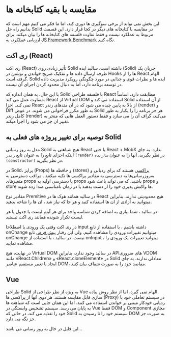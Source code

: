 # مقایسه با بقیه کتابخانه ها

این بخش نمی تواند از برخی سوگیری ها دوری کند، اما ما فکر می کنیم مهم است که بدانیم راه حل Solid در مقایسه با کتابخانه های دیگر در کجا قرار دارد. این قسمت مربوط به عملکرد نیست و فقط تفاوت فلسفه های کتابخانه ها را بیان میکند. برای ارزیابی عملکرد، به
[JS Framework Benchmark](https://github.com/krausest/js-framework-benchmark)
نگاه کنید.

## ری اکت (React)

ری اکت (React) تأثیر زیادی روی Solid داشته است. سالید ایده (Solid) جریان یک طرفه ارسال داده ها و تفکیک صریح خواندن و نوشتن در Hooks ها را از React الهام گرفته است. Solid ایده ها و نظرات قوی و جذابی در مورد چگونگی رویکرد مدیریت داده در توسعه برنامه دارد، اما به دنبال محدود کردن اجرای آن نیست.

با این حال، به همان اندازه که Solid با فلسفه طراحی React مطابقت دارد، اساساً متفاوت عمل می کند. React از Virtual DOM استفاده می کند و Solid از آن استفاده نمی کند. اجزا React از بالا به پایین چیده می شود که در آن متدهای رندر (render) و Diff به طور مکرر فراخوانی می شوند. در عوض Solid هر جز برنامه را را یکبار به طور کامل رندر (render) می‌کند، گراف آن را می سازد و فقط دستور العمل هایی که منجر به تغییر ان جز می شود را اجرا میکند.

## توصیه برای تغییر پروژه های فعلی به Solid

مدل به روز رسانی Solid هیچ شباهتی به React یا حتی React + MobX ندارد. به جای اینکه اجزای تابع را به عنوان تابع `رندر` `(render)` در نظر بگیرید، آنها را به عنوان `سازنده` `(constructor)` در نظر بگیرید.

در Solid، پراپز (Props) و حافظه ها (stores) [پراکسی](https://developer.mozilla.org/en-US/docs/Web/JavaScript/Reference/Global_Objects/Proxy) هستند که برای ردیابی و به‌روزرسانی‌ها به دسترسی به مقادیر پراکسی ها تکیه میکنند .
مراقب دسترسی به متغیرهای props یا دسترسی اولیه به props باشید، که می تواند باعث شود props و store ها واکنش پذیری خود را از دست بدهند یا در زمان نامناسبی صدا زده شوند.

مقادیر نوع Premitive در سالید همانند هوک ها در React هیچ محدودیتی ندارند.
بنابراین میتوانید به آزادی از ان ها استفاده کنید و هر جا که نیاز شد ، ان ها را شاخه بدهید.

در سالید ، شما نیازی به اضافه کردن شناسه واحد برای هر آیتم لیست یا جدول یا هر لیست تکرار شونده همانند ری اکت نیستید.

در ری اکت وقتی یک ورودی یا اصطلاحا input داشته باشیم ، با استفاده از تابع onChange میتوانیم تغییرات ورودی را مشاهده کنیم. ولی این رفتار [پیش فرض](https://developer.mozilla.org/en-US/docs/Web/API/GlobalEventHandlers/onchange) تابع onChange نیست. در سالید ، با استفاده از onInput ، میتوانید تغییرات یک ورودی را مشاهده نمایید.

در نهایت، هیچ Virtual DOM در سالید وجود ندارد، بنابراین APIهای ضروری VDOM مانند «React.Children» و «React.cloneElement» در Solid معادلی ندارند. به جای ایجاد یا تغییر مستقیم عناصر DOM، مقاصد خود را به صورت شفاف بیان کنید.

## Vue

طراحی Solid به ویژه از نظر طراحی از Vue الهام نمی گیرد، اما از نظر روش پیاده سازی قابل مقایسه هستند. هر دوی آنها از پراکسی ها (Proxy) در سیستم تعاملی خود با ردیابی خودکار مبتنی بر خواندن استفاده می کنند. اما این همان جایی است که شباهت ها به پایان می رسد. سیستم تشخیص وابستگی در Vue فقط DOM و Component مجازی خود را تغذیه می کند، در حالی که Solid سیستم خود را تا رسیدن به DOM به صورت جز جز نگه می دارد.

این فایل در حال به روز رسانی می باشد...
